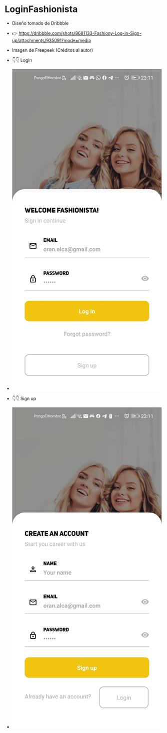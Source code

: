 # LoginFashionista

- Diseño tomado de Dribbble
- 👉 https://dribbble.com/shots/8681133-Fashiony-Log-in-Sign-up/attachments/935091?mode=media
- Imagen de Freepeek (Créditos al autor)

- 👇👇 Login
- ![](src/Resultado/login.jpeg)

- 👇👇 Sign up
- ![](src/Resultado/singup.jpeg)
